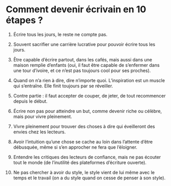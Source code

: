 # Comment devenir écrivain en 10 étapes ?

1. Écrire tous les jours, le reste ne compte pas.

2. Souvent sacrifier une carrière lucrative pour pouvoir écrire tous les jours.

3. Être capable d’écrire partout, dans les cafés, mais aussi dans une maison remplie d’enfants (oui, il faut être capable de s’enfermer dans une tour d’ivoire, et ce n’est pas toujours cool pour ses proches).

4. Quand on n’a rien à dire, dire n’importe quoi. L’inspiration est un muscle qui s’entraîne. Elle finit toujours par se réveiller.

5. Contre partie : il faut accepter de couper, de jeter, de tout recommencer depuis le début.

6. Écrire non pas pour atteindre un but, comme devenir riche ou célèbre, mais pour vivre pleinement.

7. Vivre pleinement pour trouver des choses à dire qui éveilleront des envies chez les lecteurs.

8. Avoir l’intuition qu’une chose se cache au loin dans l’attente d’être débusquée, même si s’en approcher ne fera que l’éloigner.

9. Entendre les critiques des lecteurs de confiance, mais ne pas écouter tout le monde (de l’inutilité des plateformes d’écriture ouverte).

10. Ne pas chercher à avoir du style, le style vient de lui même avec le temps et le travail (on a du style quand on cesse de penser à son style).